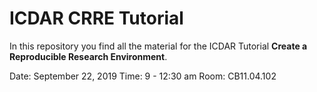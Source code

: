 # ICDAR CRRE Tutorial

In this repository you find all the material for the ICDAR Tutorial **Create a Reproducible Research Environment**.

Date: September 22, 2019
Time: 9 - 12:30 am
Room: CB11.04.102
